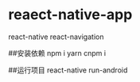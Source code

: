 # reaect-native-app
react-native react-navigation

##安装依赖
  npm i 
  yarn 
  cnpm i
  
##运行项目
react-native run-android
